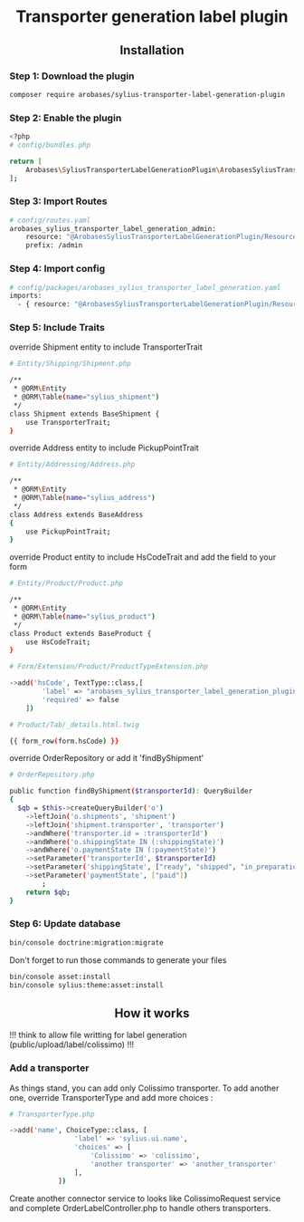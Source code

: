 <h1 align="center">Transporter generation label plugin</h1>

<h2 align="center">Installation</h2>

### Step 1: Download the plugin

```bash
composer require arobases/sylius-transporter-label-generation-plugin
```

### Step 2: Enable the plugin

```bash
<?php
# config/bundles.php

return [
    Arobases\SyliusTransporterLabelGenerationPlugin\ArobasesSyliusTransporterLabelGenerationPlugin::class => ['all' => true],
];
```

### Step 3: Import Routes

```bash
# config/routes.yaml
arobases_sylius_transporter_label_generation_admin:
    resource: "@ArobasesSyliusTransporterLabelGenerationPlugin/Resources/config/admin_routing.yml"
    prefix: /admin
```

### Step 4: Import config

```bash
# config/packages/arobases_sylius_transporter_label_generation.yaml
imports:
  - { resource: "@ArobasesSyliusTransporterLabelGenerationPlugin/Resources/config/resources.yaml" }
```

### Step 5: Include Traits

override Shipment entity to include TransporterTrait
```bash
# Entity/Shipping/Shipment.php

/**
 * @ORM\Entity
 * @ORM\Table(name="sylius_shipment")
 */
class Shipment extends BaseShipment {
    use TransporterTrait;
}
```

override Address entity to include PickupPointTrait
```bash
# Entity/Addressing/Address.php

/**
 * @ORM\Entity
 * @ORM\Table(name="sylius_address")
 */
class Address extends BaseAddress
{
    use PickupPointTrait;
}
```

override Product entity to include HsCodeTrait and add the field to your form
```bash
# Entity/Product/Product.php

/**
 * @ORM\Entity
 * @ORM\Table(name="sylius_product")
 */
class Product extends BaseProduct {
    use HsCodeTrait;
}
```
```bash
# Form/Extension/Product/ProductTypeExtension.php

->add('hsCode', TextType::class,[
        'label' => "arobases_sylius_transporter_label_generation_plugin.form.product.hs_code",
        'required' => false
    ])
```
```bash
# Product/Tab/_details.html.twig

{{ form_row(form.hsCode) }}
```

override OrderRepository or add it 'findByShipment'
```bash
# OrderRepository.php

public function findByShipment($transporterId): QueryBuilder
{
  $qb = $this->createQueryBuilder('o')
    ->leftJoin('o.shipments', 'shipment')
    ->leftJoin('shipment.transporter', 'transporter')
    ->andWhere('transporter.id = :transporterId')
    ->andWhere('o.shippingState IN (:shippingState)')
    ->andWhere('o.paymentState IN (:paymentState)')
    ->setParameter('transporterId', $transporterId)
    ->setParameter('shippingState', ["ready", "shipped", "in_preparation"])
    ->setParameter('paymentState', ["paid"])
        ;
    return $qb;
}
```

### Step 6: Update database

```bash
bin/console doctrine:migration:migrate
```

Don't forget to run those commands to generate your files
```bash
bin/console asset:install
bin/console sylius:theme:asset:install
```

<h2 align="center">How it works</h2>

!!! think to allow file writting for label generation (public/upload/label/colissimo) !!!

### Add a transporter

As things stand, you can add only Colissimo transporter. To add another one, override TransporterType and add more choices :
```bash
# TransporterType.php

->add('name', ChoiceType::class, [
                'label' => 'sylius.ui.name',
                'choices' => [
                    'Colissimo' => 'colissimo',
                    'another transporter' => 'another_transporter'
                ],
            ])
```

Create another connector service to looks like ColissimoRequest service and complete OrderLabelController.php to handle others transporters.